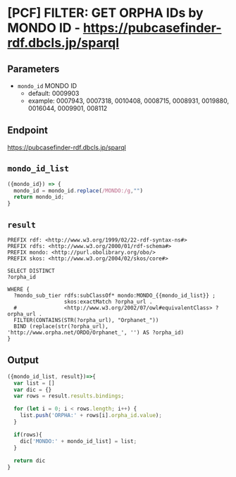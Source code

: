 # [PCF] FILTER: GET ORPHA IDs by MONDO ID - https://pubcasefinder-rdf.dbcls.jp/sparql
## Parameters
* `mondo_id` MONDO ID
  * default: 0009903
  * example: 0007943, 0007318, 0010408, 0008715, 0008931, 0019880, 0016044, 0009901, 008112

## Endpoint
https://pubcasefinder-rdf.dbcls.jp/sparql

## `mondo_id_list`
```javascript
({mondo_id}) => {
  mondo_id = mondo_id.replace(/MONDO:/g,"")
  return mondo_id;
}
```

## `result` 
```sparql
PREFIX rdf: <http://www.w3.org/1999/02/22-rdf-syntax-ns#>
PREFIX rdfs: <http://www.w3.org/2000/01/rdf-schema#>
PREFIX mondo: <http://purl.obolibrary.org/obo/>
PREFIX skos: <http://www.w3.org/2004/02/skos/core#>

SELECT DISTINCT 
?orpha_id

WHERE {
  ?mondo_sub_tier rdfs:subClassOf* mondo:MONDO_{{mondo_id_list}} ;
                  skos:exactMatch ?orpha_url .
  #               <http://www.w3.org/2002/07/owl#equivalentClass> ?orpha_url .
  FILTER(CONTAINS(STR(?orpha_url), "Orphanet_"))  
  BIND (replace(str(?orpha_url), 'http://www.orpha.net/ORDO/Orphanet_', '') AS ?orpha_id)
}
```

## Output
```javascript
({mondo_id_list, result})=>{ 
  var list = []
  var dic = {}
  var rows = result.results.bindings;

  for (let i = 0; i < rows.length; i++) {
    list.push('ORPHA:' + rows[i].orpha_id.value);
  }

  if(rows){
    dic['MONDO:' + mondo_id_list] = list;
  }
  
  return dic
}